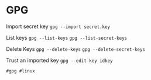 # GPG

Import secret key
`gpg --import secret.key`

List keys
`gpg --list-keys`
`gpg --list-secret-keys`

Delete Keys
`gpg --delete-keys`
`gpg --delete-secret-keys`

Trust an imported key
`gpg --edit-key idkey`

    #gpg #linux

